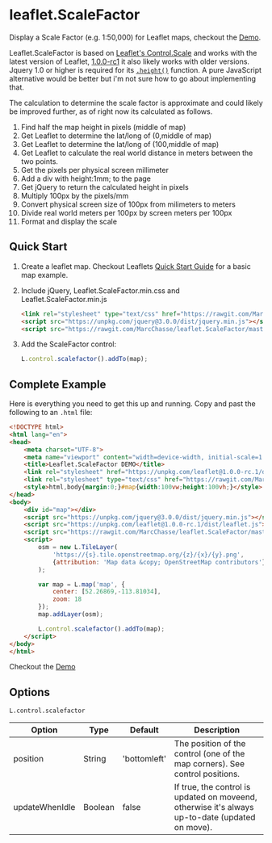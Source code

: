 # leaflet.ScaleFactor
Display a Scale Factor (e.g. 1:50,000) for Leaflet maps, checkout the [Demo](https://marcchasse.github.io/leaflet.ScaleFactor/).

Leaflet.ScaleFactor is based on [Leaflet's Control.Scale](http://leafletjs.com/reference.html#control-scale) and works with the latest version of Leaflet, [1.0.0-rc1](http://leafletjs.com/reference-1.0.0.html) it also likely works with older versions. Jquery 1.0 or higher is required for its [`.height()`](http://api.jquery.com/height/) function. A pure JavaScript alternative would be better but i'm not sure how to go about implementing that.

The calculation to determine the scale factor is approximate and could likely be improved further, as of right now its calculated as follows.

1. Find half the map height in pixels (middle of map)
2. Get Leaflet to determine the lat/long of (0,middle of map)
3. Get Leaflet to determine the lat/long of (100,middle of map)
4. Get Leaflet to calculate the real world distance in meters between the two points.
5. Get the pixels per physical screen millimeter
  1. Add a div with height:1mm; to the page
  2. Get jQuery to return the calculated height in pixels
6. Multiply 100px by the pixels/mm
7. Convert physical screen size of 100px from milimeters to meters
8. Divide real world meters per 100px by screen meters per 100px
9. Format and display the scale


## Quick Start

1. Create a leaflet map. Checkout Leaflets [Quick Start Guide](http://leafletjs.com/examples/quick-start.html) for a basic map example.

2. Include jQuery, Leaflet.ScaleFactor.min.css and Leaflet.ScaleFactor.min.js

    ```html
    <link rel="stylesheet" type="text/css" href="https://rawgit.com/MarcChasse/leaflet.ScaleFactor/master/leaflet.scalefactor.min.css">
    <script src="https://unpkg.com/jquery@3.0.0/dist/jquery.min.js"></script>
    <script src="https://rawgit.com/MarcChasse/leaflet.ScaleFactor/master/leaflet.scalefactor.min.js"></script>
    ```
3. Add the ScaleFactor control:
    ```javascript
    L.control.scalefactor().addTo(map);
    ```
## Complete Example
Here is everything you need to get this up and running. Copy and past the following to an `.html` file:
```html
<!DOCTYPE html>
<html lang="en">
<head>
	<meta charset="UTF-8">
	<meta name="viewport" content="width=device-width, initial-scale=1.0, maximum-scale=1.0, user-scalable=no" />
	<title>Leaflet.ScaleFactor DEMO</title>
	<link rel="stylesheet" href="https://unpkg.com/leaflet@1.0.0-rc.1/dist/leaflet.css" />
	<link rel="stylesheet" type="text/css" href="https://rawgit.com/MarcChasse/leaflet.ScaleFactor/master/leaflet.scalefactor.min.css">
	<style>html,body{margin:0;}#map{width:100vw;height:100vh;}</style>
</head>
<body>
	<div id="map"></div>
	<script src="https://unpkg.com/jquery@3.0.0/dist/jquery.min.js"></script>
	<script src="https://unpkg.com/leaflet@1.0.0-rc.1/dist/leaflet.js"></script>
	<script src="https://rawgit.com/MarcChasse/leaflet.ScaleFactor/master/leaflet.scalefactor.min.js"></script>
	<script>
	    osm = new L.TileLayer(
	    	'https://{s}.tile.openstreetmap.org/{z}/{x}/{y}.png',
	    	{attribution: 'Map data &copy; OpenStreetMap contributors'}
	    );

	    var map = L.map('map', {
	        center: [52.26869,-113.81034],
	        zoom: 18
	    });
		map.addLayer(osm);

		L.control.scalefactor().addTo(map);
	</script>
</body>
</html>
```
Checkout the [Demo](https://marcchasse.github.io/leaflet.ScaleFactor/)

## Options
`L.control.scalefactor`

| Option         | Type    | Default      | Description                                                                                     |
|----------------|---------|--------------|-------------------------------------------------------------------------------------------------|
| position       | String  | 'bottomleft' | The position of the control (one of the map corners). See control positions.                    |
| updateWhenIdle | Boolean | false        | If true, the control is updated on moveend, otherwise it's always up-to-date (updated on move). |
